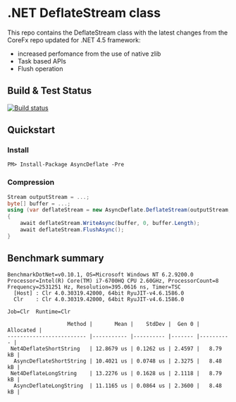 # .NET DeflateStream class
This repo contains the DeflateStream class with the latest changes from the CoreFx repo updated for .NET 4.5 framework:
- increased perfomance from the use of native zlib
- Task based APIs
- Flush operation

## Build & Test Status
[![Build status](https://ci.appveyor.com/api/projects/status/f0yq6a5tx52f6hfg?svg=true)](https://ci.appveyor.com/project/chelaris/asyncdeflate)

## Quickstart
### Install
```
PM> Install-Package AsyncDeflate -Pre
```

### Compression
```cs
Stream outputStream = ...;
byte[] buffer = ...;
using (var deflateStream = new AsyncDeflate.DeflateStream(outputStream, CompressionLevel.Optimal, true))
{
    await deflateStream.WriteAsync(buffer, 0, buffer.Length);
    await deflateStream.FlushAsync();
}
```
## Benchmark summary
```
BenchmarkDotNet=v0.10.1, OS=Microsoft Windows NT 6.2.9200.0
Processor=Intel(R) Core(TM) i7-6700HQ CPU 2.60GHz, ProcessorCount=8
Frequency=2531251 Hz, Resolution=395.0616 ns, Timer=TSC
  [Host] : Clr 4.0.30319.42000, 64bit RyuJIT-v4.6.1586.0
  Clr    : Clr 4.0.30319.42000, 64bit RyuJIT-v4.6.1586.0

Job=Clr  Runtime=Clr

                   Method |       Mean |    StdDev |  Gen 0 | Allocated |
------------------------- |----------- |---------- |------- |---------- |
 Net4DeflateShortString   | 12.8679 us | 0.1262 us | 2.4597 |   8.79 kB |
  AsyncDeflateShortString | 10.4021 us | 0.0748 us | 2.3275 |   8.48 kB |
 Net4DeflateLongString    | 13.2276 us | 0.1628 us | 2.1118 |   8.79 kB |
  AsyncDeflateLongString  | 11.1165 us | 0.0864 us | 2.3600 |   8.48 kB |
```
